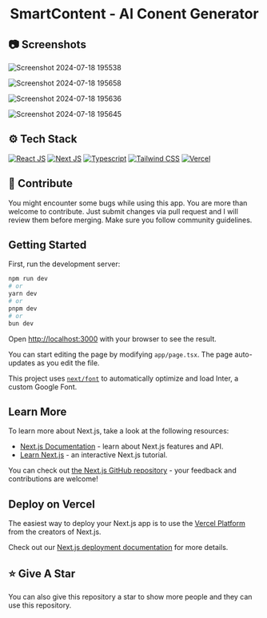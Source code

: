 # <div align="center">SmartContent - AI Conent Generator</div>

## :camera: Screenshots
![Screenshot 2024-07-18 195538](https://github.com/user-attachments/assets/a872c7e5-df3f-4a6f-aa1d-612a8fb65189) 

![Screenshot 2024-07-18 195658](https://github.com/user-attachments/assets/5ca39be3-d0dc-4f86-9b1f-8051b79c74e0)

![Screenshot 2024-07-18 195636](https://github.com/user-attachments/assets/d3be7ad7-f08c-409d-a3db-cfd3b9b40352)

![Screenshot 2024-07-18 195645](https://github.com/user-attachments/assets/cf95429f-fd3c-4c70-8c66-b2e0e4f23fdb)

## :gear: Tech Stack

[![React JS](https://skillicons.dev/icons?i=react "React JS")](https://react.dev/ "React JS") [![Next JS](https://skillicons.dev/icons?i=next "Next JS")](https://nextjs.org/ "Next JS") [![Typescript](https://skillicons.dev/icons?i=ts "Typescript")](https://www.typescriptlang.org/ "Typescript") [![Tailwind CSS](https://skillicons.dev/icons?i=tailwind "Tailwind CSS")](https://tailwindcss.com/ "Tailwind CSS") [![Vercel](https://skillicons.dev/icons?i=vercel "Vercel")](https://vercel.app/ "Vercel") 

## :raised_hands: Contribute

You might encounter some bugs while using this app. You are more than welcome to contribute. Just submit changes via pull request and I will review them before merging. Make sure you follow community guidelines.

## Getting Started

First, run the development server:

```bash
npm run dev
# or
yarn dev
# or
pnpm dev
# or
bun dev
```

Open [http://localhost:3000](http://localhost:3000) with your browser to see the result.

You can start editing the page by modifying `app/page.tsx`. The page auto-updates as you edit the file.

This project uses [`next/font`](https://nextjs.org/docs/basic-features/font-optimization) to automatically optimize and load Inter, a custom Google Font.

## Learn More

To learn more about Next.js, take a look at the following resources:

- [Next.js Documentation](https://nextjs.org/docs) - learn about Next.js features and API.
- [Learn Next.js](https://nextjs.org/learn) - an interactive Next.js tutorial.

You can check out [the Next.js GitHub repository](https://github.com/vercel/next.js/) - your feedback and contributions are welcome!

## Deploy on Vercel

The easiest way to deploy your Next.js app is to use the [Vercel Platform](https://vercel.com/new?utm_medium=default-template&filter=next.js&utm_source=create-next-app&utm_campaign=create-next-app-readme) from the creators of Next.js.

Check out our [Next.js deployment documentation](https://nextjs.org/docs/deployment) for more details.

## :star: Give A Star
You can also give this repository a star to show more people and they can use this repository.
